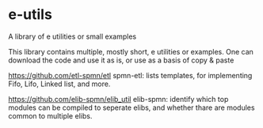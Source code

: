 # e-utils
A library of e utilities or small examples

This library contains multiple, mostly short, e utilities or examples. One can download the code and use it as is, or use as a basis of copy & paste

  https://github.com/etl-spmn/etl 
  spmn-etl: 
      lists templates, for implementing Fifo, Lifo, Linked list, and more.
    
      
      
      
 https://github.com/elib-spmn/elib_util
 elib-spmn:
      identify which top modules can be compiled to seperate elibs, and whether thare are modules common to multiple elibs.
     
      

